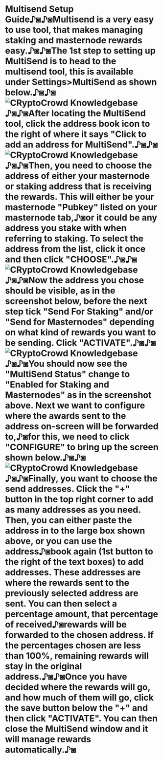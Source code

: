 # Multisend Setup Guide♪◙♪◙Multisend is a very easy to use tool, that makes managing staking and masternode rewards easy.♪◙♪◙The 1st step to setting up MultiSend is to head to the multisend tool, this is available under Settings>MultiSend as shown below.♪◙♪◙![CRyptoCrowd Knowledgebase](https://kb.cryptocrowd.city/assets/images/MultisendScreenshot1.png "MultisendScreenshot1.png")♪◙♪◙After locating the MultiSend tool, click the address book icon to the right of where it says "Click to add an address for MultiSend".♪◙♪◙![CRyptoCrowd Knowledgebase](https://kb.cryptocrowd.city/assets/images/MultisendScreenshot2.png "MultisendScreenshot2.png")♪◙♪◙Then, you need to choose the address of either your masternode or staking address that is receiving the rewards. This will either be your masternode "Pubkey" listed on your masternode tab,♪◙or it could be any address you stake with when referring to staking. To select the address from the list, click it once and then click "CHOOSE".♪◙♪◙![CRyptoCrowd Knowledgebase](https://kb.cryptocrowd.city/assets/images/MultisendScreenshot3.png "MultisendScreenshot3.png")♪◙♪◙Now the address you chose should be visible, as in the screenshot below, before the next step tick "Send For Staking" and/or "Send for Masternodes" depending on what kind of rewards you want to be sending. Click "ACTIVATE".♪◙♪◙![CRyptoCrowd Knowledgebase](https://kb.cryptocrowd.city/assets/images/MultisendScreenshot4.png "MultisendScreenshot4.png")♪◙♪◙You should now see the "MultiSend Status" change to "Enabled for Staking and Masternodes" as in the screenshot above. Next we want to configure where the awards sent to the address on-screen will be forwarded to,♪◙for this, we need to click "CONFIGURE" to bring up the screen shown below.♪◙♪◙![CRyptoCrowd Knowledgebase](https://kb.cryptocrowd.city/assets/images/MultisendScreenshot5.png "MultisendScreenshot5.png")♪◙♪◙Finally, you want to choose the send addresses. Click the "+" button in the top right corner to add as many addresses as you need. Then, you can either paste the address in to the large box shown above, or you can use the address♪◙book again (1st button to the right of the text boxes) to add addresses. These addresses are where the rewards sent to the previously selected address are sent. You can then select a percentage amount, that percentage of received♪◙rewards will be forwarded to the chosen address. If the percentages chosen are less than 100%, remaining rewards will stay in the original address.♪◙♪◙Once you have decided where the rewards will go, and how much of them will go, click the save button below the "+" and then click "ACTIVATE". You can then close the MultiSend window and it will manage rewards automatically.♪◙